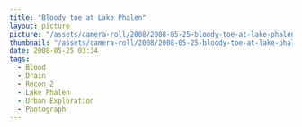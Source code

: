 ```yaml
---
title: "Bloody toe at Lake Phalen"
layout: picture
picture: "/assets/camera-roll/2008/2008-05-25-bloody-toe-at-lake-phalen/recon-2-034.jpg"
thumbnail: "/assets/camera-roll/2008/2008-05-25-bloody-toe-at-lake-phalen/recon-2-034-thumbnail.jpg"
date: 2008-05-25 03:34
tags:
  - Blood
  - Drain
  - Recon 2
  - Lake Phalen
  - Urban Exploration
  - Photograph
---
```


